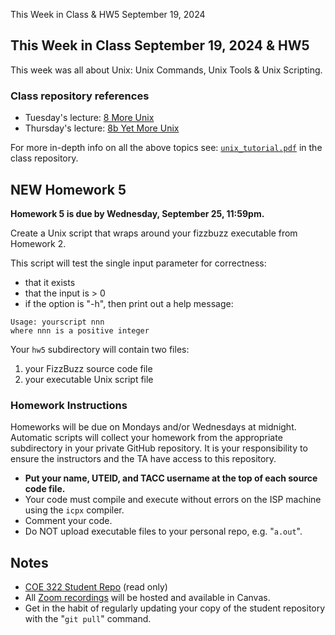 This Week in Class & HW5 September 19, 2024


## This Week in Class September 19, 2024 & HW5

This week was all about Unix: Unix Commands, Unix Tools & Unix Scripting.  

### Class repository references

* Tuesday's lecture: [8 More Unix](https://github.com/TACC/coe322fall2024/blob/main/lectures/8%20MoreUnix.pdf) 
* Thursday's lecture: [8b Yet More Unix](https://github.com/TACC/coe322fall2024/blob/main/lectures/8b%20Yet%20More%20Unix.pdf) 

For more in-depth info on all the above topics see: [`unix_tutorial.pdf`](https://github.com/TACC/coe322fall2024/blob/main/tutorials/unix_slides.pdf) in the class repository.

## NEW Homework 5

**Homework 5 is due by Wednesday, September 25, 11:59pm.**

Create a Unix script that wraps around your fizzbuzz executable from Homework 2.  

This script will test the single input parameter for correctness:

* that it exists
* that the input is > 0
* if the option is "-h", then print out a help message:

```
Usage: yourscript nnn
where nnn is a positive integer
```

Your `hw5` subdirectory will contain two files:

1. your FizzBuzz source code file 
1. your executable Unix script file

### Homework Instructions

Homeworks will be due on Mondays and/or Wednesdays at midnight.  Automatic scripts will collect your homework from the appropriate subdirectory in your private GitHub repository.  It is your responsibility to ensure the instructors and the TA have access to this repository.

* **Put your name, UTEID, and TACC username at the top of each source code file.** 
* Your code must compile and execute without errors on the ISP machine using the `icpx` compiler.  
* Comment your code.
* Do NOT upload executable files to your personal repo, e.g. "`a.out`".

## Notes

* [COE 322 Student Repo](https://github.com/TACC/coe322fall2024) (read only)
* All [Zoom recordings](https://utexas.instructure.com/courses/1396207/external_tools/92539) will be hosted and available in Canvas.
* Get in the habit of regularly updating your copy of the student repository with the "`git pull`" command.


